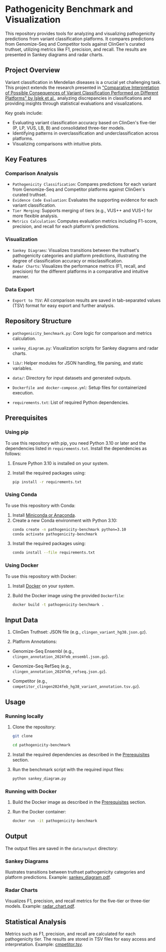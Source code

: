 # Pathogenicity Benchmark and Visualization

This repository provides tools for analyzing and visualizing pathogenicity predictions from variant classification
platforms. It compares predictions from Genomize-Seq and Competitor tools against ClinGen's curated truthset, utilizing
metrics like F1, precision, and recall. The results are presented in Sankey diagrams and radar charts.

## Project Overview

Variant classification in Mendelian diseases is a crucial yet challenging task. This project extends the research
presented
in ["Comparative Interpretation of Possible Consequences of Variant Classification Performed on Different Platforms" by İşlek et al.](https://drive.google.com/file/d/1U7TBaK-z9GdFcJzHU92DPZIw4NdJLhL2/view?usp=sharing),
analyzing discrepancies in classifications and providing insights through statistical evaluations and visualizations.

Key goals include:

- Evaluating variant classification accuracy based on ClinGen's five-tier (P, LP, VUS, LB, B) and consolidated
  three-tier models.
- Identifying patterns in overclassification and underclassification across platforms.
- Visualizing comparisons with intuitive plots.

## Key Features

### Comparison Analysis

- `Pathogenicity Classification`: Compares predictions for each variant from Genomize-Seq and Competitor platforms
  against ClinGen's curated truthset.
- `Evidence Code Evaluation`: Evaluates the supporting evidence for each variant classification.
- `Tier Merging`: Supports merging of tiers (e.g., VUS++ and VUS+) for more flexible analysis.
- `Metrics Calculation`: Computes evaluation metrics including F1-score, precision, and recall for each platform's
  predictions.

### Visualization

- `Sankey Diagrams`: Visualizes transitions between the truthset's pathogenicity categories and platform predictions,
  illustrating the degree of classification accuracy or misclassification.
- `Radar Charts`: Visualizes the performance metrics (F1, recall, and precision) for the different platforms in a
  comparative and intuitive manner.

### Data Export

- `Export to TSV`: All comparison results are saved in tab-separated values (TSV) format for easy export and further
  analysis.

## Repository Structure

- `pathogenicity_benchmark.py`: Core logic for comparison and metrics calculation.

- `sankey_diagram.py`: Visualization scripts for Sankey diagrams and radar charts.

- `lib/`: Helper modules for JSON handling, file parsing, and static variables.

- `data/`: Directory for input datasets and generated outputs.

- `Dockerfile and docker-compose.yml`: Setup files for containerized execution.

- `requirements.txt`: List of required Python dependencies.

## Prerequisites

### Using pip

To use this repository with pip, you need Python 3.10 or later and the dependencies listed in `requirements.txt`.
Install the dependencies as follows:

1. Ensure Python 3.10 is installed on your system.
2. Install the required packages using:

    ```bash
    pip install -r requirements.txt
    ```

### Using Conda

To use this repository with Conda:

1. Install [Miniconda or Anaconda](https://docs.anaconda.com/).
2. Create a new Conda environment with Python 3.10:
    ```bash
    conda create -n pathogenicity-benchmark python=3.10
    conda activate pathogenicity-benchmark
    ```
3. Install the required packages using:
    ```bash
    conda install --file requirements.txt
    ```

### Using Docker

To use this repository with Docker:

1. Install [Docker](https://www.docker.com/) on your system.
2. Build the Docker image using the provided `Dockerfile`:

    ```bash
    docker build -t pathogenicity-benchmark .
    ```

## Input Data

1. ClinGen Truthset: JSON file (e.g., `clingen_variant_hg38.json.gz`).

2. Platform Annotations:

- Genomize-Seq Ensembl (e.g., `clingen_annotation_2024feb_ensembl.json.gz`).

- Genomize-Seq RefSeq (e.g., `clingen_annotation_2024feb_refseq.json.gz`).

- Competitor (e.g., `competitor_clingen2024feb_hg38_variant_annotation.tsv.gz`).

## Usage

### Running locally

1. Clone the repository:

    ```bash
    git clone
   
    cd pathogenicity-benchmark
    ```

2. Install the required dependencies as described in the [Prerequisites](#prerequisites) section.
3. Run the benchmark script with the required input files:

   ```bash
   python sankey_diagram.py
   ```

### Running with Docker

1. Build the Docker image as described in the [Prerequisites](#using-docker) section.
2. Run the Docker container:

    ```bash
    docker run -it pathogenicity-benchmark
    ```

## Output

The output files are saved in the `data/output` directory:

### Sankey Diagrams

Illustrates transitions between truthset pathogenicity categories and platform predictions.
Example: [sankey_diagram.pdf](https://drive.google.com/file/d/1rSRh65TstpZkiQBM9LlE-zVP-RS0ROT1/view?usp=sharing).

### Radar Charts

Visualizes F1, precision, and recall metrics for the five-tier or three-tier models.
Example: [radar_chart.pdf](https://drive.google.com/file/d/1gHpmMrpZ8ktnUwKOfeQCe6pxMLTMZ1pZ/view?usp=sharing).

## Statistical Analysis

Metrics such as F1, precision, and recall are calculated for each pathogenicity tier. The results are stored in TSV
files for easy access and interpretation.
Example: [cmpetitor.tsv](https://drive.google.com/file/d/1zPpcYsv3A_1QacJv9mUNM8vdQT4ZiptN/view?usp=sharing).
